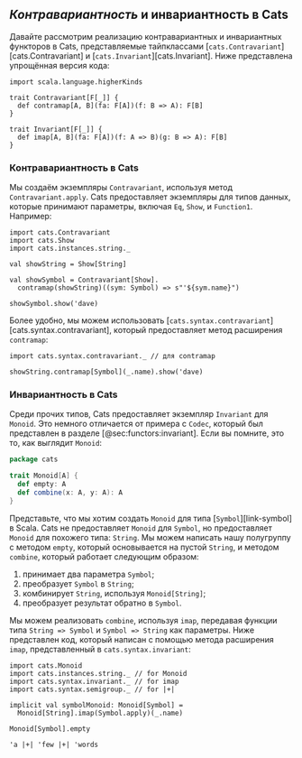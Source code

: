 ## *Контравариантность* и инвариантность в Cats

Давайте рассмотрим реализацию
контравариантных и инвариантных функторов в Cats,
представляемые тайпклассами [`cats.Contravariant`][cats.Contravariant]
и [`cats.Invariant`][cats.Invariant].
Ниже представлена упрощённая версия кода:

```tut:book:invisible
import scala.language.higherKinds
```

```tut:book:silent
trait Contravariant[F[_]] {
  def contramap[A, B](fa: F[A])(f: B => A): F[B]
}

trait Invariant[F[_]] {
  def imap[A, B](fa: F[A])(f: A => B)(g: B => A): F[B]
}
```

### Контравариантность в Cats

Мы создаём экземпляры `Contravariant`,
используя метод `Contravariant.apply`.
Cats предоставляет экземпляры для типов данных, которые принимают параметры,
включая `Eq`, `Show`, и `Function1`.
Например:

```tut:book:silent:reset
import cats.Contravariant
import cats.Show
import cats.instances.string._

val showString = Show[String]

val showSymbol = Contravariant[Show].
  contramap(showString)((sym: Symbol) => s"'${sym.name}")
```

```tut:book
showSymbol.show('dave)
```

Более удобно, мы можем использовать
[`cats.syntax.contravariant`][cats.syntax.contravariant],
который предоставляет метод расширения `contramap`:

```tut:book:silent
import cats.syntax.contravariant._ // для contramap
```

```tut:book
showString.contramap[Symbol](_.name).show('dave)
```

### Инвариантность в Cats

Среди прочих типов,
Cats предоставляет экземпляр `Invariant` для `Monoid`.
Это немного отличается от примера с `Codec`,
который был представлен в разделе [@sec:functors:invariant].
Если вы помните, это то, как выглядит `Monoid`:

```scala
package cats

trait Monoid[A] {
  def empty: A
  def combine(x: A, y: A): A
}
```

Представьте, что мы хотим создать `Monoid`
для типа [`Symbol`][link-symbol] в Scala.
Cats не предоставляет `Monoid` для `Symbol`,
но предоставляет `Monoid` для похожего типа: `String`.
Мы можем написать нашу полугруппу с
методом `empty`, который основывается на пустой `String`,
и методом `combine`, который работает следующим образом:

1. принимает два параметра `Symbol`;
2. преобразует `Symbol` в `String`;
3. комбинирует `String`, используя `Monoid[String]`;
4. преобразует результат обратно в `Symbol`.

Мы можем реализовать `combine`, используя `imap`,
передавая функции типа `String => Symbol`
и `Symbol => String` как параметры.
Ниже представлен код, который написан с помощью
метода расширения `imap`,
представленный в `cats.syntax.invariant`:

```tut:book:silent
import cats.Monoid
import cats.instances.string._ // for Monoid
import cats.syntax.invariant._ // for imap
import cats.syntax.semigroup._ // for |+|

implicit val symbolMonoid: Monoid[Symbol] =
  Monoid[String].imap(Symbol.apply)(_.name)
```

```tut:book
Monoid[Symbol].empty

'a |+| 'few |+| 'words
```
